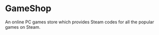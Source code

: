 # GameShop

An online PC games store which provides Steam codes for all the popular games on Steam.
